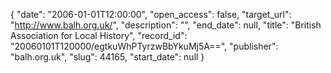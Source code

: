{
  "date": "2006-01-01T12:00:00", 
  "open_access": false, 
  "target_url": "http://www.balh.org.uk/", 
  "description": "", 
  "end_date": null, 
  "title": "British Association for Local History", 
  "record_id": "20060101T120000/egtkuWhPTyrzwBbYkuMj5A==", 
  "publisher": "balh.org.uk", 
  "slug": 44165, 
  "start_date": null
}

